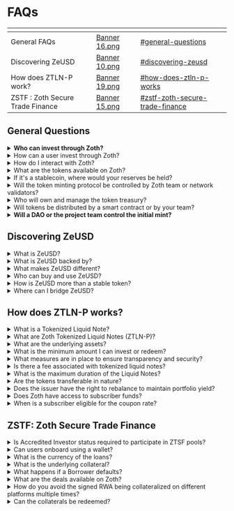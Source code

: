 # FAQs

<table data-card-size="large" data-view="cards"><thead><tr><th></th><th data-hidden data-card-cover data-type="files"></th><th data-hidden data-card-target data-type="content-ref"></th></tr></thead><tbody><tr><td>General FAQs</td><td><a href="../.gitbook/assets/Banner 16.png">Banner 16.png</a></td><td><a href="faqs.md#general-questions">#general-questions</a></td></tr><tr><td>Discovering ZeUSD</td><td><a href="../.gitbook/assets/Banner 10.png">Banner 10.png</a></td><td><a href="faqs.md#discovering-zeusd">#discovering-zeusd</a></td></tr><tr><td>How does ZTLN-P work?</td><td><a href="../.gitbook/assets/Banner 19.png">Banner 19.png</a></td><td><a href="faqs.md#how-does-ztln-p-works">#how-does-ztln-p-works</a></td></tr><tr><td>ZSTF : Zoth Secure Trade Finance</td><td><a href="../.gitbook/assets/Banner 15.png">Banner 15.png</a></td><td><a href="faqs.md#zstf-zoth-secure-trade-finance">#zstf-zoth-secure-trade-finance</a></td></tr></tbody></table>

## General Questions

<details>

<summary><strong>Who can invest through Zoth?</strong></summary>

Zoth is currently open for Institutions and Accredited Investors.

</details>

<details>

<summary>How can a user invest through Zoth?</summary>

To begin your journey as an investor with Zoth, connect your wallet and complete the KYC/KYB process. After successful registration, you will gain access to comprehensive details of the RWA opportunities listed on our platform, empowering you to make informed investment decisions.

</details>

<details>

<summary>How do I interact with Zoth?</summary>

Here are the top methods to get involved:

* Explore opportunities as an Investor in the upcoming pools.
* Consider becoming a borrower to Lending Pools, offering support and backing to borrowers.
* Join our community on discord and become an active member, sharing ideas and insights.

</details>

<details>

<summary>What are the tokens available on Zoth?</summary>

Zoth has two types of tokens: The Zoth asset token - These are LP tokens provided to lenders as a proof of participation. One can redeem ZAT after the maturity period is over.

Zoth Token ($ZOTH) - The native token of the Zoth ecosystem, Tokenomics is designed to ensure there is a circular economy for the Zoth ecosystem. $ZOTH will be instrumental in:

• Incentivizing Liquidity Providers (LPs)

• Rewarding creditworthy borrowers

• Establishing a DAO for foundation operations

• Creating an RWA validator ecosystem

\


</details>

<details>

<summary>If it's a stablecoin, where would your reserves be held? </summary>

Zoth asset tokens are not stablecoins. They are LP tokens provided to lenders as proof of participation. They are NOT tradable or transferable. Furthermore, they can ONLY be redeemed on the Zoth platform after the maturity of the pool.

Zoth native platform token ($ZOTH) is not a stable token. $ZOTH is the means we are using to raise our funds through private rounds.

</details>

<details>

<summary>Will the token minting protocol be controlled by Zoth team or network validators?</summary>

Token minting and burning is completely controlled by Zoth DAO.

</details>

<details>

<summary>Who will own and manage the token treasury?</summary>

The Zoth Foundation manages the token treasury, until the token launches through TGE. Post the launch of the token, the treasury is managed by the Zoth DAO.

</details>

<details>

<summary>Will tokens be distributed by a smart contract or by your team?</summary>

The tokens will be distributed automatically by the smart contract whenever an event happens on the platform.

</details>

<details>

<summary><strong>Will a DAO or the project team control the initial mint?</strong></summary>

The Zoth Foundation will control the initial mint of the token. Specific details are mentioned in the report.

</details>

## Discovering ZeUSD

<details>

<summary>What is ZeUSD?</summary>

ZeUSD is a fully composable, yield-generating stable token backed by collateralized debt position of high quality RWAs off-chain or on-chain.

</details>

<details>

<summary>What is ZeUSD backed by?</summary>

ZeUSD is fully collateralized by a diversified mix of high-quality RWAs issued on Zoth Fi, including U.S Treasuries and MMFs. These assets ensure that ZeUSD remains stable, secure and reliable.

</details>

<details>

<summary>What makes ZeUSD different?</summary>

ZeUSD is a yield-bearing, omnichain stablecoin backed by Collateralized Debt Positions (CDPs). Issued and governed in a decentralized, community-first framework, it operates seamlessly across diverse ecosystems.

</details>

<details>

<summary>Who can buy and use ZeUSD?</summary>

ZeUSD is accessible to anyone including retail users and institutional Investors.

</details>

<details>

<summary>How is ZeUSD more than a stable token?</summary>

ZeUSD transcends the traditional stable token model by offering sustainable yields, enabling cross-chain liquidity, and allowing retail access to institutional-grade financial products.

</details>

<details>

<summary>Where can I bridge ZeUSD?</summary>

ZeUSD seamlessly bridges across multiple networks within the EVM ecosystem, with plans to expand into additional blockchain ecosystems, further enhancing its utility and reach.

</details>

## How does ZTLN-P works?

<details>

<summary>What is a Tokenized Liquid Note?</summary>

Tokenized liquid notes are digital versions of traditional fixed-income instruments on a blockchain. They provide enhanced liquidity, transparency, and accessibility through decentralized platforms.

</details>

<details>

<summary>What are Zoth Tokenized Liquid Notes (ZTLN-P)?</summary>

ZTLN-P Tokens are ERC-20 tokens representing the ownership of structured product units. Each token is a unit of a fully collateralized certificate that tracks the listed value of a specified traded underlying security and is fully backed by that security.

</details>

<details>

<summary>What are the underlying assets?</summary>

The issuer has carefully selected a range of high-quality investment-grade corporate bonds issued by globally renowned banks and US Treasury bills.

</details>

<details>

<summary>What is the minimum amount I can invest or redeem?</summary>

The minimum investment is USD 100,000.

</details>

<details>

<summary>What measures are in place to ensure transparency and security?</summary>

Zoth tokenized liquid notes are administered by Apex Corporate & Fund Services Ltd, with digital asset custody by GC Exchange Limited (GCEX). Custodians and traders include Interactive Brokers LLC. Zoth ensures transparency and security through continuous audits by a reputable global audit firm, weekly NAVs, and providing unmatched transparency to build trust.

</details>

<details>

<summary>Is there a fee associated with tokenized liquid notes?</summary>

There is a fixed fee of 0.10% per transaction and a servicing fee of 0.50% per annum.

</details>

<details>

<summary>What is the maximum duration of the Liquid Notes?</summary>

The underlying assets are high-quality fixed-rate investment-grade bonds issued by renowned corporates with a maximum duration of 1.92 years, renewable thereafter with the same strategy considering dynamics at that time.

</details>

<details>

<summary>Are the tokens transferable in nature?</summary>

Tokens are transferable across wallets subject to KYC and are fully collateralized by the underlying asset, issued in compliance with the Securitization Laws of Luxembourg.

</details>

<details>

<summary>Does the issuer have the right to rebalance to maintain portfolio yield?</summary>

Yes, the issuer can mitigate risk by investing in higher or lower yielding securities to maintain portfolio yield.

</details>

<details>

<summary>Does Zoth have access to subscriber funds?</summary>

Zoth does not have access or control over funds received from subscribers. Funds go directly into a wallet maintained with GCEX via a smart contract deployed by the issuer.

</details>

<details>

<summary>When is a subscriber eligible for the coupon rate?</summary>

A fixed coupon of 6% is payable quarterly to subscribers holding liquid notes on the record date.

</details>

## ZSTF: Zoth Secure Trade Finance

<details>

<summary>Is Accredited Investor status required to participate in ZTSF pools?</summary>

Yes, Accredited Investor status is mandatory to participate in ZTSF.

</details>

<details>

<summary>Can users onboard using a wallet?</summary>

Zoth supports onboarding through the MetaMask wallet. Our roadmap also includes expanding onboarding through other wallet providers.

</details>

<details>

<summary>What is the currency of the loans?</summary>

All loans are in USDC. We are planning on allowing support for other cryptocurrencies as well.

</details>

<details>

<summary>What is the underlying collateral?</summary>

Borrowers on the protocol submit RWAs validated by Zoth validators as collateral.

</details>

<details>

<summary>What happens if a Borrower defaults?</summary>

For instance, Invoice factoring deals are insured 90% by leading credit insurance companies. Zoth provides a 10% first-loss guarantee for end-to-end coverage.

</details>

<details>

<summary>What are the deals available on Zoth?</summary>

Invest in premium USD receivables from renowned corporations like Walmart, IKEA, Urban Outfitters, and more. Our factoring company purchases short-term invoices at a discount and profits by collecting the full amount.

* Type: Private Credit
* Invoice Factoring
* Pool Capacity: 200,000 USDC
* Average Yield in APR: 12%
* Loan Duration: 90 days

</details>

<details>

<summary>How do you avoid the signed RWA being collateralized on different platforms multiple times?</summary>

We currently work with trusted intermediaries and credit scoring companies who essentially validate if the collateral has already been collateralized. We also ensure we have proper documentation and also rigorous due diligence done on the borrowers and collaterals on the pool.

</details>

<details>

<summary>Can the collaterals be redeemed?</summary>

The collaterals cannot be redeemed until the loan tenure is matured. The only way to redeem the collateral is by paying off the loan that was issued.

</details>

